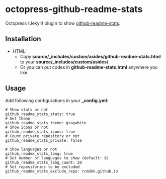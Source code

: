 # octopress-github-readme-stats
Octopress (Jekyll) plugin to show [github-readme-stats](https://github.com/anuraghazra/github-readme-stats).

## Installation

* HTML:
    * Copy **source/_includes/custom/asides/github-readme-stats.html** to your **source/_includes/custom/asides/**.
    * Or you can put codes in **github-readme-stats.html** anywhere you like.

## Usage

Add following configurations in your **_config.yml**:

```
# Show stats or not
github_readme_stats_stats: true
# Set theme
github_readme_stats_theme: graywhite
# Show icons or not
github_readme_stats_icons: true
# Count private repository or not
github_readme_stats_private: false

# Show languages or not
github_readme_stats_lang: true
# Set number of languages to show (default: 8)
github_readme_stats_lang_count: 20
# Set repositories to be excluded
github_readme_stats_exclude_repo: rcmdnk.github.io
```
